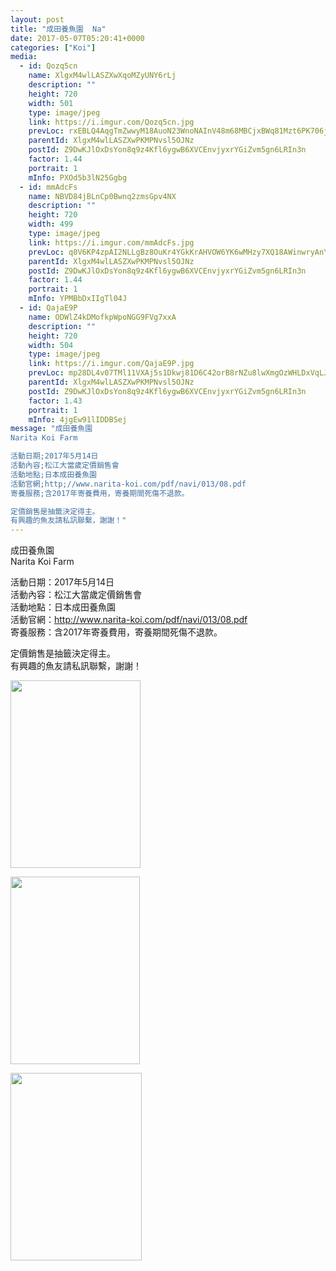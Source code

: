 ```yaml
---
layout: post
title: "成田養魚園  Na"
date: 2017-05-07T05:20:41+0000
categories: ["Koi"] 
media:
  - id: Qozq5cn
    name: XlgxM4wlLASZXwXqoMZyUNY6rLj
    description: ""   
    height: 720
    width: 501
    type: image/jpeg
    link: https://i.imgur.com/Qozq5cn.jpg
    prevLoc: rxEBLQ4AqgTmZwwyM18AuoN23WnoNAInV48m68MBCjxBWq81Mzt6PK706j65uvOLNyQqAlT769yJK4k8SDlQo1pZmAto89gNDqxyCypVEZzZQyuLBD0yqny8fV6A03ywX7upqPEwKR2BsLXVONJ9X9ckqkMG9GgEFOlwBORjZgIR11jOr67PHknOwMMoDQIVJx4ZQ9RBSoAMnzAlPRID2LVwkrgASKOvm0GwY2TA0Ol9JzWBtkxgVvKB25UnronvXlzkcl3
    parentId: XlgxM4wlLASZXwPKMPNvsl5OJNz
    postId: Z9DwKJlOxDsYon8q9z4Kfl6ygwB6XVCEnvjyxrYGiZvm5gn6LRIn3n
    factor: 1.44
    portrait: 1
    mInfo: PXOd5b3lN25Ggbg
  - id: mmAdcFs
    name: NBVD84jBLnCp0Bwnq2zmsGpv4NX
    description: ""   
    height: 720
    width: 499
    type: image/jpeg
    link: https://i.imgur.com/mmAdcFs.jpg
    prevLoc: q0V6KP4zpAI2NLLgBz8OuKr4YGkKrAHVOW6YK6wMHzy7XQ18AWinwryAnYn6h5LO024PMKhyj9MZ6JWAtG65Z7wOXXTM74MQB3Q7fV9nM151ZxiOxwW05X7wu192vmKQ8BiyqyVBB2vkHrQ4PvmvpnF54oR0D1PghKMnrKXGzAFVkkNvjn4zU56KXQQzkvTJQoJ799KWirKLkqqjRRh5l5zBqAKmCgpR3wv5zBIzAkQl1BZnIOoPMDXpmZuXY5489pR4I7W
    parentId: XlgxM4wlLASZXwPKMPNvsl5OJNz
    postId: Z9DwKJlOxDsYon8q9z4Kfl6ygwB6XVCEnvjyxrYGiZvm5gn6LRIn3n
    factor: 1.44
    portrait: 1
    mInfo: YPMBbDxIIgTl04J
  - id: QajaE9P
    name: ODWlZ4kDMofkpWpoNGG9FVg7xxA
    description: ""   
    height: 720
    width: 504
    type: image/jpeg
    link: https://i.imgur.com/QajaE9P.jpg
    prevLoc: mp28DL4v07TMl11VXAj5s1Dkwj81D6C42orB8rNZu8lwXmgOzWHLDxVqLJLEcOm27Dw54Mhx5wlOM1z9cJ3ZAgmmqxcDmXKL6vwDf7EBx5652zsNoJWGVlgViBQOAQD34gSDj2yJm7V3UqB8NmQqXliLYK5oM3qqI9NDm9Yj7lCOkk34QlLptZw0q33DkYcROkj33gZYI7531xk9jGHXzZpW4Nn4UJXn6ZZ07mfXQm1GZzz3tokQvEy75Jtqr78D0mvmfrM
    parentId: XlgxM4wlLASZXwPKMPNvsl5OJNz
    postId: Z9DwKJlOxDsYon8q9z4Kfl6ygwB6XVCEnvjyxrYGiZvm5gn6LRIn3n
    factor: 1.43
    portrait: 1
    mInfo: 4jgEw91lIDDBSej
message: "成田養魚園  
Narita Koi Farm  

活動日期;2017年5月14日  
活動內容;松江大當歲定價銷售會  
活動地點;日本成田養魚園  
活動官網;http;//www.narita-koi.com/pdf/navi/013/08.pdf  
寄養服務;含2017年寄養費用，寄養期間死傷不退款。  

定價銷售是抽籤決定得主。  
有興趣的魚友請私訊聯繫，謝謝！"
---
```


成田養魚園  
Narita Koi Farm  

活動日期：2017年5月14日  
活動內容：松江大當歲定價銷售會  
活動地點：日本成田養魚園  
活動官網：http://www.narita-koi.com/pdf/navi/013/08.pdf  
寄養服務：含2017年寄養費用，寄養期間死傷不退款。  

定價銷售是抽籤決定得主。  
有興趣的魚友請私訊聯繫，謝謝！


[//]: #media:  
<a href="https://i.imgur.com/Qozq5cn.jpg"><img src="https://i.imgur.com/Qozq5cn.jpg" height="300" width="208" /></a>


<a href="https://i.imgur.com/mmAdcFs.jpg"><img src="https://i.imgur.com/mmAdcFs.jpg" height="300" width="207" /></a>


<a href="https://i.imgur.com/QajaE9P.jpg"><img src="https://i.imgur.com/QajaE9P.jpg" height="300" width="210" /></a>
